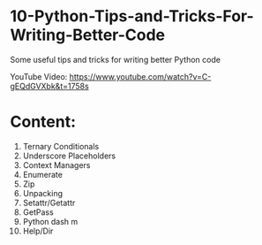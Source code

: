 # 10-Python-Tips-and-Tricks-For-Writing-Better-Code

Some useful tips and tricks for writing better Python code

YouTube Video: https://www.youtube.com/watch?v=C-gEQdGVXbk&t=1758s

# Content:
1) Ternary Conditionals
2) Underscore Placeholders
3) Context Managers
4) Enumerate
5) Zip
6) Unpacking
7) Setattr/Getattr
8) GetPass
9) Python dash m
10) Help/Dir

